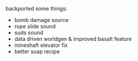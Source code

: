 backported some things:
- bomb damage source
- rope slide sound
- suds sound
- data driven worldgen & improved basalt feature
- mineshaft elevator fix
- better soap recipe